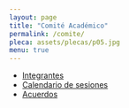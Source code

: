 ```yaml
---
layout: page
title: "Comité Académico"
permalink: /comite/
pleca: assets/plecas/p05.jpg
menu: true
---
```


 - [Integrantes](/comite/integrantes)
 - [Calendario de sesiones](/comite/calendario)
 - [Acuerdos](/comite/acuerdos)
